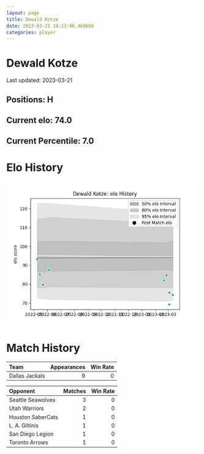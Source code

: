 ```yaml
---  
layout: page  
title: Dewald Kotze  
date: 2023-03-21 18:23:06.469666  
categories: player  
---
```

# Dewald Kotze


Last updated: 2023-03-21
## Positions: H

## Current elo: 74.0

## Current Percentile: 7.0

# Elo History


![elo history](history_DewaldKotze.png)
# Match History


| Team           |   Appearances |   Win Rate |
|:---------------|--------------:|-----------:|
| Dallas Jackals |             9 |          0 |

| Opponent          |   Matches |   Win Rate |
|:------------------|----------:|-----------:|
| Seattle Seawolves |         3 |          0 |
| Utah Warriors     |         2 |          0 |
| Houston SaberCats |         1 |          0 |
| L. A. Giltinis    |         1 |          0 |
| San Diego Legion  |         1 |          0 |
| Toronto Arrows    |         1 |          0 |